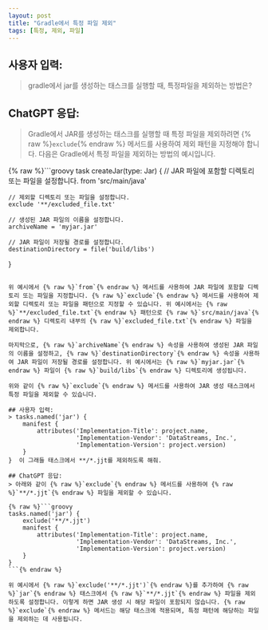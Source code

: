 ```yaml
---
layout: post
title: "Gradle에서 특정 파일 제외"
tags: [특정, 제외, 파일]
---
```


## 사용자 입력:
> gradle에서  jar를 생성하는 태스크를 실행할 때, 특정파일을 제외하는 방법은?

## ChatGPT 응답:
> Gradle에서 JAR를 생성하는 태스크를 실행할 때 특정 파일을 제외하려면 {% raw %}`exclude`{% endraw %} 메서드를 사용하여 제외 패턴을 지정해야 합니다. 다음은 Gradle에서 특정 파일을 제외하는 방법의 예시입니다.

{% raw %}```groovy
task createJar(type: Jar) {
    // JAR 파일에 포함할 디렉토리 또는 파일을 설정합니다.
    from 'src/main/java'
    
    // 제외할 디렉토리 또는 파일을 설정합니다.
    exclude '**/excluded_file.txt'
    
    // 생성된 JAR 파일의 이름을 설정합니다.
    archiveName = 'myjar.jar'
    
    // JAR 파일이 저장될 경로를 설정합니다.
    destinationDirectory = file('build/libs')
}
```{% endraw %}

위 예시에서 {% raw %}`from`{% endraw %} 메서드를 사용하여 JAR 파일에 포함할 디렉토리 또는 파일을 지정합니다. {% raw %}`exclude`{% endraw %} 메서드를 사용하여 제외할 디렉토리 또는 파일을 패턴으로 지정할 수 있습니다. 위 예시에서는 {% raw %}`**/excluded_file.txt`{% endraw %} 패턴으로 {% raw %}`src/main/java`{% endraw %} 디렉토리 내부의 {% raw %}`excluded_file.txt`{% endraw %} 파일을 제외합니다.

마지막으로, {% raw %}`archiveName`{% endraw %} 속성을 사용하여 생성된 JAR 파일의 이름을 설정하고, {% raw %}`destinationDirectory`{% endraw %} 속성을 사용하여 JAR 파일이 저장될 경로를 설정합니다. 위 예시에서는 {% raw %}`myjar.jar`{% endraw %} 파일이 {% raw %}`build/libs`{% endraw %} 디렉토리에 생성됩니다.

위와 같이 {% raw %}`exclude`{% endraw %} 메서드를 사용하여 JAR 생성 태스크에서 특정 파일을 제외할 수 있습니다.

## 사용자 입력:
> tasks.named('jar') {
    manifest {
        attributes('Implementation-Title': project.name,
                   'Implementation-Vendor': 'DataStreams, Inc.',
                   'Implementation-Version': project.version)
    }
}  이 그래들 태스크에서 **/*.jjt를 제외하도록 해줘.

## ChatGPT 응답:
> 아래와 같이 {% raw %}`exclude`{% endraw %} 메서드를 사용하여 {% raw %}`**/*.jjt`{% endraw %} 파일을 제외할 수 있습니다.

{% raw %}```groovy
tasks.named('jar') {
    exclude('**/*.jjt')
    manifest {
        attributes('Implementation-Title': project.name,
                   'Implementation-Vendor': 'DataStreams, Inc.',
                   'Implementation-Version': project.version)
    }
}
```{% endraw %}

위 예시에서 {% raw %}`exclude('**/*.jjt')`{% endraw %}를 추가하여 {% raw %}`jar`{% endraw %} 태스크에서 {% raw %}`**/*.jjt`{% endraw %} 파일을 제외하도록 설정합니다. 이렇게 하면 JAR 생성 시 해당 파일이 포함되지 않습니다. {% raw %}`exclude`{% endraw %} 메서드는 해당 태스크에 적용되며, 특정 패턴에 해당하는 파일을 제외하는 데 사용됩니다.


